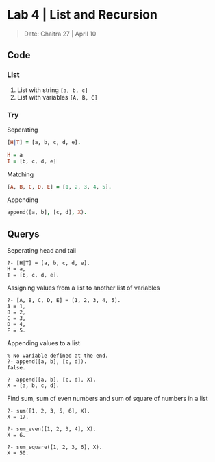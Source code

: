 # Lab 4 | List and Recursion

>Date: Chaitra 27 | April 10

## Code

### List

1. List with string `[a, b, c]`
2. List with variables `[A, B, C]`

### Try

Seperating

```prolog
[H|T] = [a, b, c, d, e].

H = a
T = [b, c, d, e]
```

Matching

```prolog
[A, B, C, D, E] = [1, 2, 3, 4, 5].
```

Appending

```prolog
append([a, b], [c, d], X).
```

## Querys

Seperating head and tail

```none
?- [H|T] = [a, b, c, d, e].
H = a,
T = [b, c, d, e].
```

Assigning values from a list to another list of variables

```none
?- [A, B, C, D, E] = [1, 2, 3, 4, 5].
A = 1,
B = 2,
C = 3,
D = 4,
E = 5.
```

Appending values to a list

```none
% No variable defined at the end.
?- append([a, b], [c, d]).
false.

?- append([a, b], [c, d], X).
X = [a, b, c, d].
```

Find sum, sum of even numbers and sum of square of numbers in a list

```none
?- sum([1, 2, 3, 5, 6], X).
X = 17.

?- sum_even([1, 2, 3, 4], X).
X = 6.

?- sum_square([1, 2, 3, 6], X).
X = 50.
```